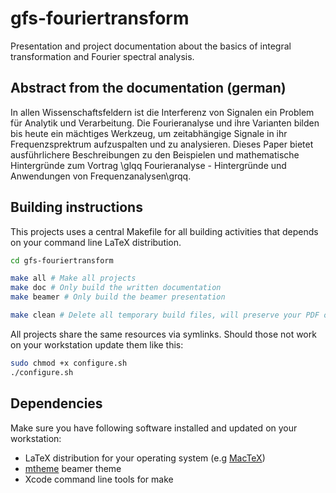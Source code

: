 # gfs-fouriertransform
Presentation and project documentation about the basics of integral transformation and Fourier spectral analysis.

## Abstract from the documentation (german)
In allen Wissenschaftsfeldern ist die Interferenz von Signalen ein Problem für Analytik und Verarbeitung. Die Fourieranalyse und ihre Varianten bilden bis heute ein mächtiges Werkzeug, um zeitabhängige Signale in ihr Frequenzsprektrum aufzuspalten und zu analysieren. Dieses Paper bietet ausführlichere Beschreibungen zu den Beispielen und mathematische Hintergründe zum Vortrag \glqq Fourieranalyse - Hintergründe und Anwendungen von Frequenzanalysen\grqq.


## Building instructions
This projects uses a central Makefile for all building activities that depends on your command line LaTeX distribution.

```bash
cd gfs-fouriertransform

make all # Make all projects
make doc # Only build the written documentation
make beamer # Only build the beamer presentation

make clean # Delete all temporary build files, will preserve your PDF output
```

All projects share the same resources via symlinks. Should those not work on your workstation update them like this:

```bash
sudo chmod +x configure.sh
./configure.sh
```

## Dependencies
Make sure you have following software installed and updated on your workstation:

* LaTeX distribution for your operating system (e.g [MacTeX](https://tug.org/mactex/))
* [mtheme](matze/mtheme) beamer theme
* Xcode command line tools for make
